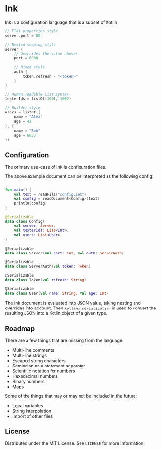 # Ink

Ink is a configuration language that is a subset of Kotlin

```kotlin
// Flat properties style
server.port = 80

// Nested scoping style
server {
    // Overrides the value above!
    port = 8080

    // Mixed style
    auth {
        token.refresh = "<token>"
    }
}

// Human readable list syntax
testerIds = listOf(1001, 1002)

// Builder style
users = listOf({
    name = "Alex"
    age = 42
}, {
    name = "Bob"
    age = 6033
})
```

## Configuration

The primary use-case of Ink is configuration files.

The above example document can be interpreted as the following config:

```kotlin

fun main() {
    val text = readFile("config.ink")
    val config = readDocument<Config>(text)
    println(config)
}

@Serializable
data class Config(
    val server: Server,
    val testerIds: List<Int>,
    val users: List<User>,
)

@Serializable
data class Server(val port: Int, val auth: ServerAuth)

@Serializable
data class ServerAuth(val token: Token)

@Serializable
data class Token(val refresh: String)

@Serializable
data class User(val name: String, val age: Int)
```

The Ink document is evaluated into JSON value, taking nesting and overrides into account.
Then `kotlinx.serialization` is used to convert the resulting JSON into a Kotlin object of a given type.

## Roadmap

There are a few things that are missing from the language:

- Multi-line comments
- Multi-line strings
- Escaped string characters
- Semicolon as a statement separator
- Scientific notation for numbers
- Hexadecimal numbers
- Binary numbers
- Maps

Some of the things that may or may not be included in the future:

- Local variables
- String interpolation
- Import of other files

## License

Distributed under the MIT License. See `LICENSE` for more information.

